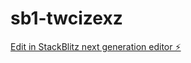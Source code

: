 # sb1-twcizexz

[Edit in StackBlitz next generation editor ⚡️](https://stackblitz.com/~/github.com/peterdig/sb1-twcizexz)
